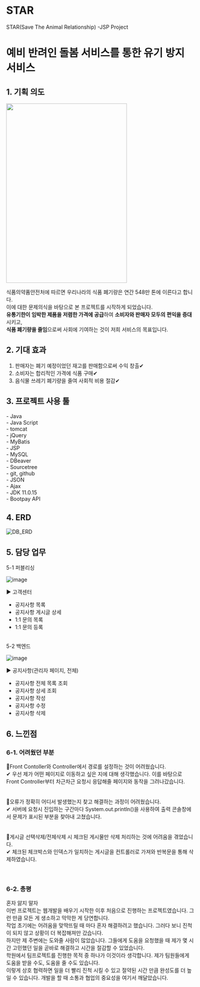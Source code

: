 # STAR

STAR(Save The Animal Relationship) -JSP Project

<h1>예비 반려인 돌봄 서비스를 통한 유기 방지 서비스</h1>


<h2>1. 기획 의도</h2>

<img src="https://github.com/developerSik/STAR/assets/129861070/2207c3c0-33bf-4283-bbaa-e6226de414bb" style = "width: 80%; height : 480">


식품의약품안전처에 따르면 우리나라의 식품 폐기량은 연간 548만 톤에 이른다고 합니다.<br>
이에 대한 문제의식을 바탕으로 본 프로젝트를 시작하게 되었습니다.<br>
<strong>유통기한이 임박한 제품을 저렴한 가격에 공급</strong>하여 <strong>소비자와 판매자 모두의 편익을 증대</strong>시키고,<br>
<strong>식품 폐기량을 줄임</strong>으로써 사회에 기여하는 것이 저희 서비스의 목표입니다.<br>

</div>


<h2>2. 기대 효과</h2>


1. 판매자는 폐기 예정이었던 재고를 판매함으로써 수익 창출✔<br>
2. 소비자는 합리적인 가격에 식품 구매✔<br>
3. 음식물 쓰레기 폐기량을 줄여 사회적 비용 절감✔<br>


<h2>3. 프로젝트 사용 툴</h2>
- Java<br>
- Java Script<br>
- tomcat<br>
- jQuery<br>
- MyBatis<br>
- JSP<br>
- MySQL<br>
- DBeaver<br>
- Sourcetree<br>
- git, github<br>
- JSON<br>
- Ajax<br>
- JDK 11.0.15<br>
- Bootpay API<br>

<h2>4. ERD</h2>

![DB_ERD](https://github.com/Developer-Kimchi/eats-time/assets/129861604/85f713a1-32b6-4b66-b2c5-27f338b9d228)

  
<h2>5. 담당 업무</h2>
5-1 퍼블리싱<br>

![image](https://github.com/Developer-Kimchi/eats-time/assets/129861604/56011819-c4c3-4328-a4bb-d6dda1e641bc)



▶ 고객센터
- 공지사항 목록
- 공지사항 게시글 상세
- 1:1 문의 목록
- 1:1 문의 등록

<br>
5-2 백엔드<br>

![image](https://github.com/Developer-Kimchi/eats-time/assets/129861604/2ec5d3e5-0097-407a-b658-e943b928a2d0)


▶ 공지사항(관리자 페이지, 전체)
- 공지사항 전체 목록 조회
- 공지사항 상세 조회
- 공지사항 작성
- 공지사항 수정
- 공지사항 삭제


<h2>6. 느낀점</h2>
<h3>6-1. 어려웠던 부분</h3>
📌Front Contoller와 Controller에서 경로를 설정하는 것이 어려웠습니다. <br>
✔ 우선 제가 어떤 페이지로 이동하고 싶은 지에 대해 생각했습니다. 이를 바탕으로 Front Controller부터 차근차근 요청시 응답해줄 페이지와 동작을 그려나갔습니다.<br><br>
<br>
📌오류가 정확히 어디서 발생했는지 찾고 해결하는 과정이 어려웠습니다. <br>
✔ 서버에 요청시 진입하는 구간마다 System.out.println()을 사용하여 출력 콘솔창에서 문제가 표시된 부분을 찾아내 고쳤습니다.<br><br>
<br>
📌게시글 선택삭제/전체삭제 시 체크된 게시물만 삭제 처리하는 것에 어려움을 겪었습니다. <br>
✔ 체크된 체크박스와 인덱스가 일치하는 게시글을 컨트롤러로 가져와 반복문을 통해 삭제하였습니다.<br><br>
<br>

<h3>6-2. 총평</h3>
 혼자 앓지 말자<br>
 이번 프로젝트는 웹개발을 배우기 시작한 이후 처음으로 진행하는 프로젝트였습니다. 그런 만큼 모든 게 생소하고 막막한 게 당연합니다.<br>
작업 초기에는 어려움을 맞딱뜨릴 때 마다 혼자 해결하려고 했습니다. 그러다 보니 진척이 되지 않고 상황이 더 복잡해져만 갔습니다.<br>
하지만 제 주변에는 도와줄 사람이 많았습니다. 그들에게 도움을 요청했을 때 제가 몇 시간 고민했던 일을 곧바로 해결하고 시간을 절감할 수 있었습니다.<br>
학원에서 팀프로젝트를 진행한 목적 중 하나가 이것이라 생각합니다. 제가 팀원들에게 도움을 받을 수도, 도움을 줄 수도 있습니다.<br>
이렇게 상호 협력하면 일을 더 빨리 진척 시킬 수 있고 절약된 시간 만큼 완성도를 더 높일 수 있습니다. 개발을 할 때 소통과 협업의 중요성을 여기서 깨달았습니다.<br>
